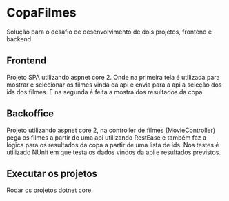 # CopaFilmes
Solução para o desafio de desenvolvimento de dois projetos, frontend e backend.

## Frontend
Projeto SPA utilizando aspnet core 2. Onde na primeira tela é utilizada para mostrar e selecionar os filmes vinda da api e envia para a api a seleção dos ids dos filmes. E na segunda é feita a mostra dos resultados da copa.

## Backoffice
Projeto utilizando aspnet core 2, na controller de filmes (MovieController) pega os filmes a partir de uma api utilizando RestEase e também faz a lógica para os resultados da copa a partir de uma lista de ids.
Nos testes é utilizado NUnit em que testa os dados vindos da api e resultados previstos.

## Executar os projetos
Rodar os projetos dotnet core.
